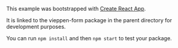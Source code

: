 This example was bootstrapped with [Create React App](https://github.com/facebook/create-react-app).

It is linked to the vieppen-form package in the parent directory for development purposes.

You can run `npm install` and then `npm start` to test your package.
